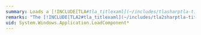 ```yaml
---
summary: Loads a [!INCLUDE[TLA#tla_titlexaml](~/includes/tlasharptla-titlexaml-md.md)] file that is located at the specified [!INCLUDE[TLA#tla_uri](~/includes/tlasharptla-uri-md.md)].
remarks: "The [!INCLUDE[TLA2#tla_titlexaml](~/includes/tla2sharptla-titlexaml-md.md)] file can be an application code file (configured as an [!INCLUDE[TLA#tla_msbuild](~/includes/tlasharptla-msbuild-md.md)] Page item) or an application data file (a resource file, content file, or site-of-origin file; see [WPF Application Resource, Content, and Data Files](../Topic/WPF%20Application%20Resource,%20Content,%20and%20Data%20Files.md)).  \n  \n> [!NOTE]\n>  This method is not thread-safe."
uid: System.Windows.Application.LoadComponent*
---
```

